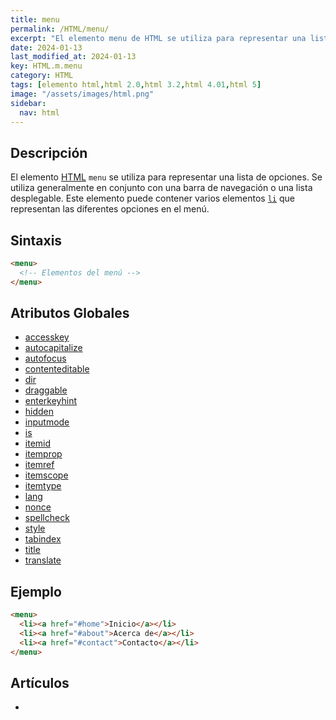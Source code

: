 ```yaml
---
title: menu
permalink: /HTML/menu/
excerpt: "El elemento menu de HTML se utiliza para representar una lista de opciones en una barra de navegación o lista desplegable. Permite enlaces a secciones como Inicio, Acerca de y Contacto."
date: 2024-01-13
last_modified_at: 2024-01-13
key: HTML.m.menu
category: HTML
tags: [elemento html,html 2.0,html 3.2,html 4.01,html 5]
image: "/assets/images/html.png"
sidebar:
  nav: html
---
```


## Descripción


El elemento [HTML](https://www.manualweb.net/html/) `menu` se utiliza para representar una lista de opciones. Se utiliza generalmente en conjunto con una barra de navegación o una lista desplegable. Este elemento puede contener varios elementos [`li`](https://www.w3api.com/HTML/li/) que representan las diferentes opciones en el menú.


## Sintaxis


```html
<menu>
  <!-- Elementos del menú -->
</menu>
```


## Atributos Globales

- [accesskey](https://www.w3api.com/HTML/accesskey/)
- [autocapitalize](https://www.w3api.com/HTML/autocapitalize/)
- [autofocus](https://www.w3api.com/HTML/autofocus/)
- [contenteditable](https://www.w3api.com/HTML/contenteditable/)
- [dir](https://www.w3api.com/HTML/dir/)
- [draggable](https://www.w3api.com/HTML/draggable/)
- [enterkeyhint](https://www.w3api.com/HTML/enterkeyhint/)
- [hidden](https://www.w3api.com/HTML/hidden/)
- [inputmode](https://www.w3api.com/HTML/inputmode/)
- [is](https://www.w3api.com/HTML/is/)
- [itemid](https://www.w3api.com/HTML/itemid/)
- [itemprop](https://www.w3api.com/HTML/itemprop/)
- [itemref](https://www.w3api.com/HTML/itemref/)
- [itemscope](https://www.w3api.com/HTML/itemscope/)
- [itemtype](https://www.w3api.com/HTML/itemtype/)
- [lang](https://www.w3api.com/HTML/lang/)
- [nonce](https://www.w3api.com/HTML/nonce/)
- [spellcheck](https://www.w3api.com/HTML/spellcheck/)
- [style](https://www.w3api.com/HTML/style/)
- [tabindex](https://www.w3api.com/HTML/tabindex/)
- [title](https://www.w3api.com/HTML/title/)
- [translate](https://www.w3api.com/HTML/translate/)

## Ejemplo


```html
<menu>
  <li><a href="#home">Inicio</a></li>
  <li><a href="#about">Acerca de</a></li>
  <li><a href="#contact">Contacto</a></li>
</menu>
```


## Artículos

- 
